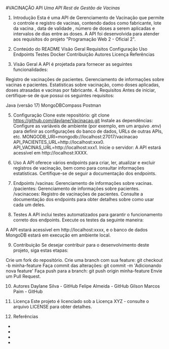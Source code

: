 #VACINAÇÃO API
*Uma API Rest de Gestão de Vacinas*
  

1. Introdução
Esta é uma API de Gerenciamento de Vacinação que permite o controle e registro de vacinas, contendo dados como fabricante, lote da vacina , data de validade , número de doses a serem aplicadas e intervalos de dias entre as doses. A API foi desenvolvida para atender aos requisitos do projeto "Programação Web 2 - Oficial 2".

2. Conteúdo do README
Visão Geral
Requisitos
Configuração
Uso
Endpoints
Testes
Docker
Contribuição
Autores
Licença
Referências
3. Visão Geral
A API é projetada para fornecer as seguintes funcionalidades:

Registro de vacinações de pacientes.
Gerenciamento de informações sobre vacinas e pacientes.
Estatísticas sobre vacinação, como doses aplicadas, doses atrasadas e vacinas por fabricante.
4. Requisitos
Antes de iniciar, certifique-se de que possui os seguintes requisitos:

Java (versão 17)
MongoDBCompass
Postman

5. Configuração
Clone este repositório:
git clone https://github.com/daylane/Vacinacao.git
Instale as dependências:
Configure as variáveis de ambiente (por exemplo, em um arquivo .env) para definir as configurações do banco de dados, URLs de outras APIs, etc.
MONGODB_URI=mongodb://localhost:27017/vacinacao
API_PACIENTES_URL=http://localhost:xxx0.
API_VACINAS_URL=http://localhost:xxx1.
Inicie o servidor:
A API estará acessível em http://localhost:XXXX.
6. Uso
A API oferece vários endpoints para criar, ler, atualizar e excluir registros de vacinação, bem como para consultar informações estatísticas. Certifique-se de seguir a documentação dos endpoints.

7. Endpoints
/vacinas: Gerenciamento de informações sobre vacinas.
/pacientes: Gerenciamento de informações sobre pacientes.
/vacinacoes: Registro de vacinações de pacientes.
Consulte a documentação dos endpoints para obter detalhes sobre como usar cada um deles.

8. Testes
A API inclui testes automatizados para garantir o funcionamento correto dos endpoints. Execute os testes da seguinte maneira:


A API estará acessível em http://localhost:xxxx, e o banco de dados MongoDB estará em execução em ambiente local.

9. Contribuição
Se desejar contribuir para o desenvolvimento deste projeto, siga estas etapas:

Crie um fork do repositório.
Crie uma branch com sua feature: git checkout -b minha-feature
Faça commit das alterações: git commit -m 'Adicionando nova feature'
Faça push para a branch: git push origin minha-feature
Envie um Pull Request.

10. Autores
Daylane Silva - GitHub
Felipe Almeida - GitHub
Gilson Marcos Paim - GitHub

11. Licença
Este projeto é licenciado sob a Licença XYZ - consulte o arquivo LICENSE para obter detalhes.

12. Referências
-
-
-
-

